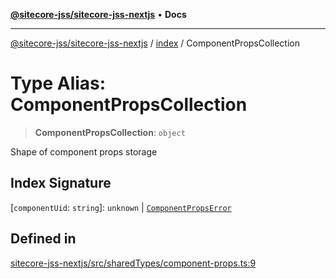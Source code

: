 [**@sitecore-jss/sitecore-jss-nextjs**](../../README.md) • **Docs**

***

[@sitecore-jss/sitecore-jss-nextjs](../../README.md) / [index](../README.md) / ComponentPropsCollection

# Type Alias: ComponentPropsCollection

> **ComponentPropsCollection**: `object`

Shape of component props storage

## Index Signature

 \[`componentUid`: `string`\]: `unknown` \| [`ComponentPropsError`](ComponentPropsError.md)

## Defined in

[sitecore-jss-nextjs/src/sharedTypes/component-props.ts:9](https://github.com/Sitecore/jss/blob/b5a46b615f5ff23027c5e9a755573e12c4212373/packages/sitecore-jss-nextjs/src/sharedTypes/component-props.ts#L9)
